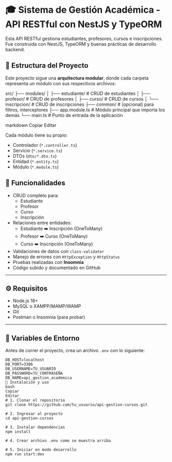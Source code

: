 # 🎓 Sistema de Gestión Académica - API RESTful con NestJS y TypeORM

Esta API RESTful gestiona estudiantes, profesores, cursos e inscripciones. Fue construida con NestJS, TypeORM y buenas prácticas de desarrollo backend.

## 📁 Estructura del Proyecto

Este proyecto sigue una **arquitectura modular**, donde cada carpeta representa un módulo con sus respectivos archivos:

src/
├── modules/
│ ├── estudiante/ # CRUD de estudiantes
│ ├── profesor/ # CRUD de profesores
│ ├── curso/ # CRUD de cursos
│ └── inscripcion/ # CRUD de inscripciones
├── common/ # (opcional) para filtros, interceptores
├── app.module.ts # Módulo principal que importa los demás
└── main.ts # Punto de entrada de la aplicación

markdown
Copiar
Editar

Cada módulo tiene su propio:

- Controlador (`*.controller.ts`)
- Servicio (`*.service.ts`)
- DTOs (`dto/*.dto.ts`)
- Entidad (`*.entity.ts`)
- Módulo (`*.module.ts`)

## 📌 Funcionalidades

- CRUD completo para:
  - Estudiante
  - Profesor
  - Curso
  - Inscripción
- Relaciones entre entidades:
  - Estudiante ➡️ Inscripción (OneToMany)
  - Profesor ➡️ Curso (OneToMany)
  - Curso ➡️ Inscripción (OneToMany)
- Validaciones de datos con `class-validator`
- Manejo de errores con `HttpException` y `HttpStatus`
- Pruebas realizadas con **Insomnia**
- Código subido y documentado en GitHub

---

## ⚙️ Requisitos

- Node.js 18+
- MySQL o XAMPP/MAMP/WAMP
- Git
- Postman o Insomnia (para probar)

---

## 🧪 Variables de Entorno

Antes de correr el proyecto, crea un archivo `.env` con lo siguiente:

```env
DB_HOST=localhost
DB_PORT=3306
DB_USERNAME=TU_USUARIO
DB_PASSWORD=TU_CONTRASEÑA
DB_NAME=api_gestion_academica
🚀 Instalación y uso
bash
Copiar
Editar
# 1. Clonar el repositorio
git clone https://github.com/tu_usuario/api-gestion-cursos.git

# 2. Ingresar al proyecto
cd api-gestion-cursos

# 3. Instalar dependencias
npm install

# 4. Crear archivo .env como se muestra arriba

# 5. Iniciar en modo desarrollo
npm run start:dev